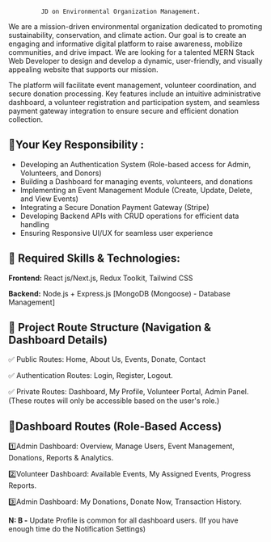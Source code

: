             JD on Environmental Organization Management.

We are a mission-driven environmental organization dedicated to promoting sustainability, conservation, and climate action. Our goal is to create an engaging and informative digital platform to raise awareness, mobilize communities, and drive impact. We are looking for a talented MERN Stack Web Developer to design and develop a dynamic, user-friendly, and visually appealing website that supports our mission.

The platform will facilitate event management, volunteer coordination, and secure donation processing. Key features include an intuitive administrative dashboard, a volunteer registration and participation system, and seamless payment gateway integration to ensure secure and efficient donation collection.

## 🔹Your Key Responsibility :

- Developing an Authentication System (Role-based access for Admin, Volunteers, and Donors)
- Building a Dashboard for managing events, volunteers, and donations
- Implementing an Event Management Module (Create, Update, Delete, and View Events)
- Integrating a Secure Donation Payment Gateway (Stripe)
- Developing Backend APIs with CRUD operations for efficient data handling
- Ensuring Responsive UI/UX for seamless user experience

## 🔹 Required Skills & Technologies:

**Frontend:** React js/Next.js, Redux Toolkit, Tailwind CSS

**Backend:** Node.js + Express.js [MongoDB (Mongoose) - Database Management]

## 📌 Project Route Structure (Navigation & Dashboard Details)

✅ Public Routes: Home, About Us, Events, Donate, Contact

✅ Authentication Routes: Login, Register, Logout.

✅ Private Routes: Dashboard, My Profile, Volunteer Portal, Admin Panel. (These routes will only be accessible based on the user's role.)

## 📌Dashboard Routes (Role-Based Access)

1️⃣Admin Dashboard: Overview, Manage Users, Event Management, Donations, Reports & Analytics.

2️⃣Volunteer Dashboard: Available Events, My Assigned Events, Progress Reports.

3️⃣Admin Dashboard: My Donations, Donate Now, Transaction History.

**N: B -** Update Profile is common for all dashboard users. (If you have enough time do the Notification Settings)
